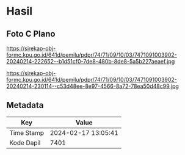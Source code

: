 # Hasil

## Foto C Plano

https://sirekap-obj-formc.kpu.go.id/641d/pemilu/pdpr/74/71/09/10/03/7471091003902-20240214-222652--b1d51cf0-7de8-480b-8de8-5a5b227aeaef.jpg

https://sirekap-obj-formc.kpu.go.id/641d/pemilu/pdpr/74/71/09/10/03/7471091003902-20240214-230114--c53d48ee-8e97-4566-8a72-78ea50d48c99.jpg


## Metadata

| Key        | Value               |
| ---------- | ------------------- |
| Time Stamp | 2024-02-17 13:05:41 |
| Kode Dapil | 7401                |




